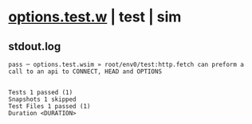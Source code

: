 # [options.test.w](../../../../../../examples/tests/sdk_tests/api/options.test.w) | test | sim

## stdout.log
```log
pass ─ options.test.wsim » root/env0/test:http.fetch can preform a call to an api to CONNECT, HEAD and OPTIONS
 
 
Tests 1 passed (1)
Snapshots 1 skipped
Test Files 1 passed (1)
Duration <DURATION>
```


